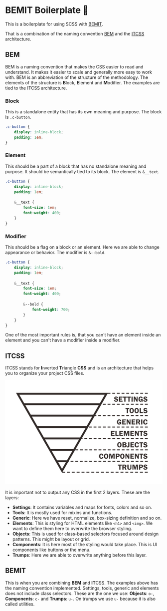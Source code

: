 # BEMIT Boilerplate 🎨

This is a boilerplate for using SCSS with [BEMIT](#bemit). 

That is a combination of the naming convention [BEM](#bem) and the [ITCSS](#itcss) architecture.

## BEM

BEM is a naming convention that makes the CSS easier to read and understand. It makes it easier to scale and generally more easy to work with. BEM is an abbreviation of the structure of the methodology. The elements of the structure is **B**lock, **E**lement and **M**odifier. The examples are tied to the ITCSS architecture.

### Block

This is a standalone entity that has its own meaning and purpose. The block is `.c-button`.

```scss
.c-button {
    display: inline-block;
    padding: 1em;
}
```

### Element

This should be a part of a block that has no standalone meaning and purpose. It should be semantically tied to its block. The element is `&__text`.

```scss
.c-button {
    display: inline-block;
    padding: 1em;
    
    &__text {
        font-size: 1em;
        font-weight: 400;
    }
}
```

### Modifier

This should be a flag on a block or an element. Here we are able to change appearance or behavior. The modifier is `&--bold`.

```scss
.c-button {
    display: inline-block;
    padding: 1em;
    
    &__text {
        font-size: 1em;
        font-weight: 400;
        
        &--bold {
            font-weight: 700;
        }
    }
}
```

One of the most important rules is, that you can't have an element inside an element and you can't have a modifier inside a modifier.

## ITCSS

ITCSS stands for **I**nverted **T**riangle **CSS** and is an architecture that helps you to organize your project CSS files. 

![ITCSS](itcss.png)

It is important not to output any CSS in the first 2 layers. These are the layers:
- **Settings**: It contains variables and maps for fonts, colors and so on.
- **Tools**: It is mostly used for mixins and functions. 
- **Generic**: Here we have reset, normalize, box-sizing definition  and so on.
- **Elements**: This is styling for HTML elements like `<h1>` and `<img>`. We want to define them here to overwrite the browser styling.
- **Objects**: This is used for class-based selectors focused around design patterns. This might be layout or grid.
- **Components**: It is here most of the styling would take place. This is UI components like buttons or the menu.
- **Trumps**: Here we are able to overwrite anything before this layer.

## BEMIT

This is when you are combining **BEM** and **IT**CSS. The examples above has the naming convention implemented. Settings, tools, generic and elements does not include class selectors. These are the one we use: **Objects**: `o-`, **Components**: `c-` and **Trumps**: `u-`. On trumps we use `u-` because it is also called utilities.
